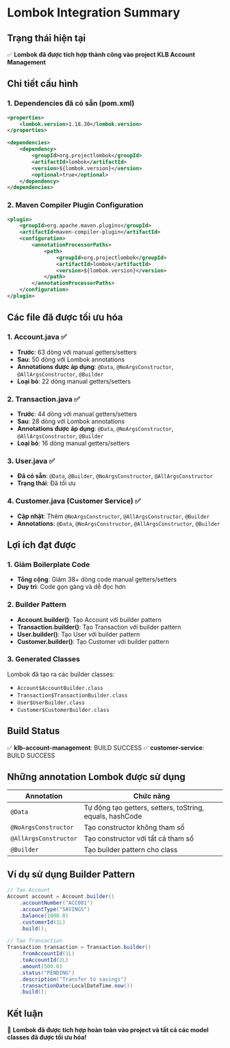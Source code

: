 # Lombok Integration Summary

## Trạng thái hiện tại
✅ **Lombok đã được tích hợp thành công vào project KLB Account Management**

## Chi tiết cấu hình

### 1. Dependencies đã có sẵn (pom.xml)
```xml
<properties>
    <lombok.version>1.18.30</lombok.version>
</properties>

<dependencies>
    <dependency>
        <groupId>org.projectlombok</groupId>
        <artifactId>lombok</artifactId>
        <version>${lombok.version}</version>
        <optional>true</optional>
    </dependency>
</dependencies>
```

### 2. Maven Compiler Plugin Configuration
```xml
<plugin>
    <groupId>org.apache.maven.plugins</groupId>
    <artifactId>maven-compiler-plugin</artifactId>
    <configuration>
        <annotationProcessorPaths>
            <path>
                <groupId>org.projectlombok</groupId>
                <artifactId>lombok</artifactId>
                <version>${lombok.version}</version>
            </path>
        </annotationProcessorPaths>
    </configuration>
</plugin>
```

## Các file đã được tối ưu hóa

### 1. Account.java ✅
- **Trước**: 63 dòng với manual getters/setters
- **Sau**: 50 dòng với Lombok annotations
- **Annotations được áp dụng**: `@Data`, `@NoArgsConstructor`, `@AllArgsConstructor`, `@Builder`
- **Loại bỏ**: 22 dòng manual getters/setters

### 2. Transaction.java ✅
- **Trước**: 44 dòng với manual getters/setters
- **Sau**: 28 dòng với Lombok annotations
- **Annotations được áp dụng**: `@Data`, `@NoArgsConstructor`, `@AllArgsConstructor`, `@Builder`
- **Loại bỏ**: 16 dòng manual getters/setters

### 3. User.java ✅
- **Đã có sẵn**: `@Data`, `@Builder`, `@NoArgsConstructor`, `@AllArgsConstructor`
- **Trạng thái**: Đã tối ưu

### 4. Customer.java (Customer Service) ✅
- **Cập nhật**: Thêm `@NoArgsConstructor`, `@AllArgsConstructor`, `@Builder`
- **Annotations**: `@Data`, `@NoArgsConstructor`, `@AllArgsConstructor`, `@Builder`

## Lợi ích đạt được

### 1. Giảm Boilerplate Code
- **Tổng cộng**: Giảm 38+ dòng code manual getters/setters
- **Duy trì**: Code gọn gàng và dễ đọc hơn

### 2. Builder Pattern
- **Account.builder()**: Tạo Account với builder pattern
- **Transaction.builder()**: Tạo Transaction với builder pattern
- **User.builder()**: Tạo User với builder pattern
- **Customer.builder()**: Tạo Customer với builder pattern

### 3. Generated Classes
Lombok đã tạo ra các builder classes:
- `Account$AccountBuilder.class`
- `Transaction$TransactionBuilder.class`
- `User$UserBuilder.class`
- `Customer$CustomerBuilder.class`

## Build Status
✅ **klb-account-management**: BUILD SUCCESS
✅ **customer-service**: BUILD SUCCESS

## Những annotation Lombok được sử dụng

| Annotation | Chức năng |
|------------|-----------|
| `@Data` | Tự động tạo getters, setters, toString, equals, hashCode |
| `@NoArgsConstructor` | Tạo constructor không tham số |
| `@AllArgsConstructor` | Tạo constructor với tất cả tham số |
| `@Builder` | Tạo builder pattern cho class |

## Ví dụ sử dụng Builder Pattern

```java
// Tạo Account
Account account = Account.builder()
    .accountNumber("ACC001")
    .accountType("SAVINGS")
    .balance(1000.0)
    .customerId(1L)
    .build();

// Tạo Transaction
Transaction transaction = Transaction.builder()
    .fromAccountId(1L)
    .toAccountId(2L)
    .amount(500.0)
    .status("PENDING")
    .description("Transfer to savings")
    .transactionDate(LocalDateTime.now())
    .build();
```

## Kết luận
🎉 **Lombok đã được tích hợp hoàn toàn vào project và tất cả các model classes đã được tối ưu hóa!**
